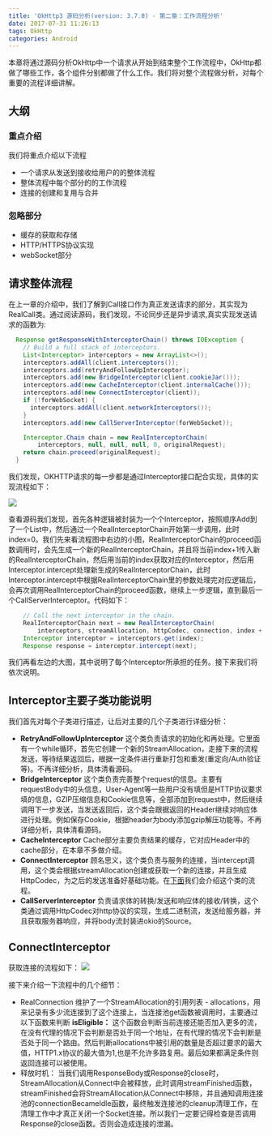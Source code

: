 ```yaml
---
title: 'OkHttp3 源码分析(version: 3.7.0) - 第二章：工作流程分析'
date: 2017-07-31 11:26:13
tags: OkHttp
categories: Android
---
```


本章将通过源码分析OkHttp中一个请求从开始到结束整个工作流程中，OkHttp都做了哪些工作，各个组件分别都做了什么工作。我们将对整个流程做分析，对每个重要的流程详细讲解。

<!--more-->

## 大纲
### 重点介绍
我们将重点介绍以下流程

- 一个请求从发送到接收给用户的的整体流程
- 整体流程中每个部分的的工作流程
- 连接的创建和复用与合并

### 忽略部分

- 缓存的获取和存储
- HTTP/HTTPS协议实现
- webSocket部分

## 请求整体流程

在上一章的介绍中，我们了解到Call接口作为真正发送请求的部分，其实现为RealCall类。通过阅读源码，我们发现，不论同步还是异步请求,真实实现发送请求的函数为:
```java
  Response getResponseWithInterceptorChain() throws IOException {
    // Build a full stack of interceptors.
    List<Interceptor> interceptors = new ArrayList<>();
    interceptors.addAll(client.interceptors());
    interceptors.add(retryAndFollowUpInterceptor);
    interceptors.add(new BridgeInterceptor(client.cookieJar()));
    interceptors.add(new CacheInterceptor(client.internalCache()));
    interceptors.add(new ConnectInterceptor(client));
    if (!forWebSocket) {
      interceptors.addAll(client.networkInterceptors());
    }
    interceptors.add(new CallServerInterceptor(forWebSocket));

    Interceptor.Chain chain = new RealInterceptorChain(
        interceptors, null, null, null, 0, originalRequest);
    return chain.proceed(originalRequest);
  }
```
我们发现，OKHTTP请求的每一步都是通过Interceptor接口配合实现，具体的实现流程如下：

![ ](/images/OkHttp详细请求流程.png)

查看源码我们发现，首先各种逻辑被封装为一个个Interceptor，按照顺序Add到了一个List中，然后通过一个RealInterceptorChain开始第一步调用，此时index=0。我们先来看流程图中右边的小图，RealInterceptorChain的proceed函数调用时，会先生成一个新的RealInterceptorChain，并且将当前index+1传入新的RealInterceptorChain，然后用当前的index获取对应的Interceptor，然后用Interceptor.intercept处理新生成的RealInterceptorChain，此时Interceptor.intercept中根据RealInterceptorChain里的参数处理完对应逻辑后，会再次调用RealInterceptorChain的proceed函数，继续上一步逻辑，直到最后一个CallServerInterceptor。代码如下：
```java
    // Call the next interceptor in the chain.
    RealInterceptorChain next = new RealInterceptorChain(
        interceptors, streamAllocation, httpCodec, connection, index + 1, request);
    Interceptor interceptor = interceptors.get(index);
    Response response = interceptor.intercept(next);
```

我们再看左边的大图，其中说明了每个Interceptor所承担的任务。接下来我们将依次说明。

## Interceptor主要子类功能说明
我们首先对每个子类进行描述，让后对主要的几个子类进行详细分析：

- **RetryAndFollowUpInterceptor**
这个类负责请求的初始化和再处理。它里面有一个while循环，首先它创建一个新的StreamAllocation，走接下来的流程发送，等待结果返回后，根据一定条件进行重新打包和重发(重定向/Auth验证等)。不再详细分析，具体清看源码。
- **BridgeInterceptor**
这个类负责完善整个request的信息。主要有requestBody中的头信息，User-Agent等一些用户没有填但是HTTP协议要求填的信息，GZIP压缩信息和Cookie信息等，全部添加到request中，然后继续调用下一步发送，当发送返回后，这个类会跟据返回的Header继续对响应体进行处理。例如保存Cookie，根据header为body添加gzip解压功能等。不再详细分析，具体清看源码。
- **CacheInterceptor**
Cache部分主要负责结果的缓存，它对应Header中的cache部分，在本章不多做介绍。
- **ConnectInterceptor**
顾名思义，这个类负责与服务的连接，当intercept调用，这个类会根据streamAllocation创建或获取一个新的连接，并且生成HttpCodec，为之后的发送准备好基础功能。在[下面](#ConnectInterceptor)我们会介绍这个类的流程。
- **CallServerInterceptor**
负责请求体的转换/发送和响应体的接收/转换，这个类通过调用HttpCodec对http协议的实现，生成二进制流，发送给服务器，并且获取服务器响应，并将body流封装进okio的Source。

## <span id="ConnectInterceptor">ConnectInterceptor</span>
获取连接的流程如下：
![ ](/images/ConnectInterceptor连接流程.png)

接下来介绍一下流程中的几个细节：

- RealConnection 维护了一个StreamAllocation的引用列表 - allocations，用来记录有多少流连接到了这个连接上，当连接池get函数被调用时，主要通过以下函数来判断
**isEligible：**
这个函数会判断当前连接还能否加入更多的流，在没有代理的情况下会判断是否处于同一个地址，在有代理的情况下会判断是否处于同一个路由。然后判断allocations中被引用的数量是否超过要求的最大值，HTTP1.x协议的最大值为1,也是不允许多路复用。最后如果都满足条件则返回连接可以被使用。
- 释放时机： 当我们调用ResponseBody或Response的close时，StreamAllocation从Connect中会被释放，此时调用streamFinished函数，streamFinished会将StreamAllocation从Connect中移除，并且通知调用连接池的connectionBecameIdle函数，最终触发连接池的cleanup清理工作，在清理工作中才真正关闭一个Socket连接。所以我们一定要记得检查是否调用Response的close函数。否则会造成连接的泄漏。



